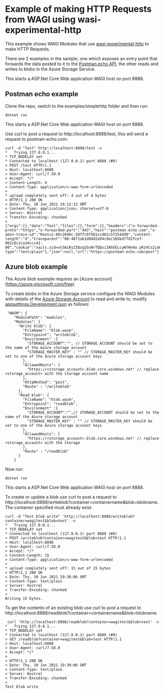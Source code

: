 # Example of making HTTP Requests from WAGI using wasi-experimental-http

This example shows WAGI Modules that use [wasi-experimental-http](https://github.com/deislabs/wasi-experimental-http) to make HTTP Requests.

There are 2 examples in the sample, one which exposes an entry point that forwards the data posted to it to the [Postman echo API](https://learning.postman.com/docs/developer/echo-api/), the other reads and writes to blobs in the Azure Storage Service.

This starts a ASP.Net Core Web application WAGI host on port 8888.

## Postman echo example

Clone the repo, switch to the examples/simplehttp folder and then run:

``` Console
dotnet run
```

This starts a ASP.Net Core Web application WAGI host on port 8888.

Use curl to post a request to http://localhost:8888/test, this will send a request to postman-echo.com:

```
curl -d "Test" http://localhost:8888/test -v
*   Trying 127.0.0.1...
* TCP_NODELAY set
* Connected to localhost (127.0.0.1) port 8888 (#0)
> POST /test HTTP/1.1
> Host: localhost:8888
> User-Agent: curl/7.58.0
> Accept: */*
> Content-Length: 4
> Content-Type: application/x-www-form-urlencoded
>
* upload completely sent off: 4 out of 4 bytes
< HTTP/1.1 200 OK
< Date: Thu, 10 Jun 2021 19:12:12 GMT
< Content-Type: application/json; charset=utf-8
< Server: Kestrel
< Transfer-Encoding: chunked
<
{"args":{},"data":"Test","files":{},"form":{},"headers":{"x-forwarded-proto":"https","x-forwarded-port":"443","host":"postman-echo.com","x-amzn-trace-id":"Root=1-60c2640c-58ffc97501ccd62c5f254dd0","content-length":"4","traceparent":"00-4671ab1d04d2e84c9ec1b5bd77d2fcef-062c6c2ca34ccc41-00","cookie":"sails.sid=s%3AiRsZ3Qzq2GsNrTQQxi3AhEELcyW7Hn6w.yRzXCs2iaMdX4LAyOafZ9QfhJyQp1Liu%2FJx3kllNjs8","content-type":"text/plain"},"json":null,"url":"https://postman-echo.com/post"}
```

## Azure blob example

The Azure blob example requires an [Azure account] (https://azure.microsoft.com/free). 

To create blobs in the Azure Storage service configure the WAGI Modules with details of the [Azure Storage Account](https://docs.microsoft.com/en-us/azure/storage/common/storage-account-create?tabs=azure-portal) to read and write to, modify [appsettings.Development.json](appsettings.Development.json) as follows:

```
 "WASM": {
    "ModulePath": "modules",
    "Modules": {
      "Write blob": {
        "FileName": "blob.wasm",
        "Entrypoint": "writeblob",
        "Environment" :{
          "STORAGE_ACCOUNT":"", // STORAGE_ACCOUNT should be set to the name of the Azure storage account 
          "STORAGE_MASTER_KEY" : "" // STORAGE_MASTER_KEY should be set to one of the Azure storage account keys
        },
        "AllowedHosts": [
          "https://<storage_account>.blob.core.windows.net" // replace <storage_account> with the storage account name
        ],
        "HttpMethod": "post",
        "Route" : "/writeblob"
      },
      "Read blob": {
        "FileName": "blob.wasm",
        "Entrypoint": "readblob",
        "Environment" :{
          "STORAGE_ACCOUNT":"",// STORAGE_ACCOUNT should be set to the name of the Azure storage account 
          "STORAGE_MASTER_KEY" : "" // STORAGE_MASTER_KEY should be set to one of the Azure storage account keys
        },
        "AllowedHosts": [
          "https://<storage_account>.blob.core.windows.net" // replace <storage_account> with the storage 
        ],
        "Route" : "/readblob"
      }
    }
```

Now run:

``` Console
dotnet run
```

This starts a ASP.Net Core Web application WAGI host on port 8888.

To create or update a blob use curl to post a request to http://localhost:8888/writeblob?container=containername&blob=blobname. The container specified must already exist.

```
curl -d "Test blob write" 'http://localhost:8888/writeblob?container=wagitest&blob=test' -v
*   Trying 127.0.0.1...
* TCP_NODELAY set
* Connected to localhost (127.0.0.1) port 8888 (#0)
> POST /writeblob?container=wagitest&blob=test HTTP/1.1
> Host: localhost:8888
> User-Agent: curl/7.58.0
> Accept: */*
> Content-Length: 15
> Content-Type: application/x-www-form-urlencoded
>
* upload completely sent off: 15 out of 15 bytes
< HTTP/1.1 200 OK
< Date: Thu, 10 Jun 2021 19:38:06 GMT
< Content-Type: text/plain
< Server: Kestrel
< Transfer-Encoding: chunked
<
Writing 15 bytes.
```

To get the contents of an existing blob use curl to post a request to http://localhost:8888/readblob?container=containername&blob=blobname.

```
 curl 'http://localhost:8888/readblob?container=wagitest&blob=test' -v
*   Trying 127.0.0.1...
* TCP_NODELAY set
* Connected to localhost (127.0.0.1) port 8888 (#0)
> GET /readblob?container=wagitest&blob=test HTTP/1.1
> Host: localhost:8888
> User-Agent: curl/7.58.0
> Accept: */*
>
< HTTP/1.1 200 OK
< Date: Thu, 10 Jun 2021 19:39:06 GMT
< Content-Type: text/plain
< Server: Kestrel
< Transfer-Encoding: chunked
<
Test blob write
```